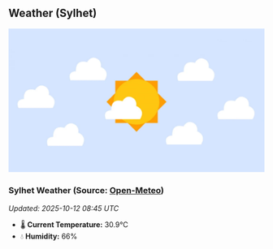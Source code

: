 ## Weather (Sylhet)
![](/weather.webp)
<!-- WEATHER-START -->
### Sylhet Weather (Source: [Open-Meteo](https://open-meteo.com))
_Updated: 2025-10-12 08:45 UTC_
* 🌡️ **Current Temperature:** 30.9°C
* 💧 **Humidity:** 66%
<!-- WEATHER-END -->





































































































































































